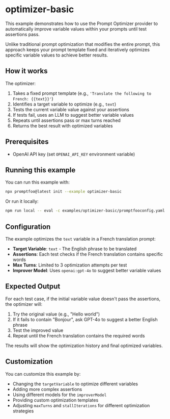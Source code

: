 # optimizer-basic

This example demonstrates how to use the Prompt Optimizer provider to automatically improve variable values within your prompts until test assertions pass.

Unlike traditional prompt optimization that modifies the entire prompt, this approach keeps your prompt template fixed and iteratively optimizes specific variable values to achieve better results.

## How it works

The optimizer:
1. Takes a fixed prompt template (e.g., `'Translate the following to French: {{text}}'`)
2. Identifies a target variable to optimize (e.g., `text`)
3. Tests the current variable value against your assertions
4. If tests fail, uses an LLM to suggest better variable values
5. Repeats until assertions pass or max turns reached
6. Returns the best result with optimized variables

## Prerequisites

- OpenAI API key (set `OPENAI_API_KEY` environment variable)

## Running this example

You can run this example with:

```bash
npx promptfoo@latest init --example optimizer-basic
```

Or run it locally:

```bash
npm run local -- eval -c examples/optimizer-basic/promptfooconfig.yaml
```

## Configuration

The example optimizes the `text` variable in a French translation prompt:

- **Target Variable**: `text` - The English phrase to be translated
- **Assertions**: Each test checks if the French translation contains specific words
- **Max Turns**: Limited to 3 optimization attempts per test
- **Improver Model**: Uses `openai:gpt-4o` to suggest better variable values

## Expected Output

For each test case, if the initial variable value doesn't pass the assertions, the optimizer will:

1. Try the original value (e.g., "Hello world")
2. If it fails to contain "Bonjour", ask GPT-4o to suggest a better English phrase
3. Test the improved value
4. Repeat until the French translation contains the required words

The results will show the optimization history and final optimized variables.

## Customization

You can customize this example by:

- Changing the `targetVariable` to optimize different variables
- Adding more complex assertions
- Using different models for the `improverModel`
- Providing custom optimization templates
- Adjusting `maxTurns` and `stallIterations` for different optimization strategies 